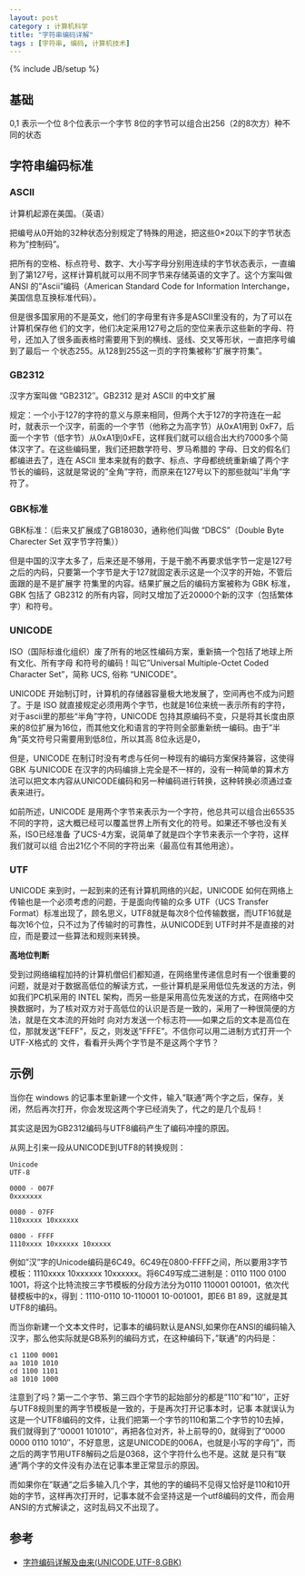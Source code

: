 ```yaml
---
layout: post
category : 计算机科学
title: "字符串编码详解"
tags : [字符串, 编码, 计算机技术]
---
```

{% include JB/setup %}

## 基础

0,1 表示一个位
8个位表示一个字节
8位的字节可以组合出256（2的8次方）种不同的状态

## 字符串编码标准

### ASCII

计算机起源在美国。（英语）

把编号从0开始的32种状态分别规定了特殊的用途，把这些0×20以下的字节状态称为”控制码”。

把所有的空格、标点符号、数字、大小写字母分别用连续的字节状态表示，一直编到了第127号，这样计算机就可以用不同字节来存储英语的文字了。这个方案叫做 ANSI 的”Ascii”编码（American Standard Code for Information Interchange，美国信息互换标准代码）。

但是很多国家用的不是英文，他们的字母里有许多是ASCII里没有的，为了可以在计算机保存他 们的文字，他们决定采用127号之后的空位来表示这些新的字母、符号，还加入了很多画表格时需要用下到的横线、竖线、交叉等形状，一直把序号编到了最后一 个状态255。从128到255这一页的字符集被称”扩展字符集”。

### GB2312

汉字方案叫做 “GB2312″。GB2312 是对 ASCII 的中文扩展

规定：一个小于127的字符的意义与原来相同，但两个大于127的字符连在一起时，就表示一个汉字，前面的一个字节（他称之为高字节）从0xA1用到 0xF7，后面一个字节（低字节）从0xA1到0xFE，这样我们就可以组合出大约7000多个简体汉字了。在这些编码里，我们还把数学符号、罗马希腊的 字母、日文的假名们都编进去了，连在 ASCII 里本来就有的数字、标点、字母都统统重新编了两个字节长的编码，这就是常说的”全角”字符，而原来在127号以下的那些就叫”半角”字符了。

### GBK标准

GBK标准：（后来又扩展成了GB18030，通称他们叫做 “DBCS”（Double Byte Charecter Set 双字节字符集））

但是中国的汉字太多了，后来还是不够用，于是干脆不再要求低字节一定是127号之后的内码，只要第一个字节是大于127就固定表示这是一个汉字的开始，不管后面跟的是不是扩展字 符集里的内容。结果扩展之后的编码方案被称为 GBK 标准，GBK 包括了 GB2312 的所有内容，同时又增加了近20000个新的汉字（包括繁体字）和符号。

### UNICODE

 ISO（国际标谁化组织）废了所有的地区性编码方案，重新搞一个包括了地球上所有文化、所有字母 和符号的编码！叫它”Universal Multiple-Octet Coded Character Set”，简称 UCS, 俗称 “UNICODE”。

UNICODE 开始制订时，计算机的存储器容量极大地发展了，空间再也不成为问题了。于是 ISO 就直接规定必须用两个字节，也就是16位来统一表示所有的字符，对于ascii里的那些“半角”字符，UNICODE 包持其原编码不变，只是将其长度由原来的8位扩展为16位，而其他文化和语言的字符则全部重新统一编码。由于”半角”英文符号只需要用到低8位，所以其高 8位永远是0，

但是，UNICODE 在制订时没有考虑与任何一种现有的编码方案保持兼容，这使得 GBK 与UNICODE 在汉字的内码编排上完全是不一样的，没有一种简单的算术方法可以把文本内容从UNICODE编码和另一种编码进行转换，这种转换必须通过查表来进行。

如前所述，UNICODE 是用两个字节来表示为一个字符，他总共可以组合出65535不同的字符，这大概已经可以覆盖世界上所有文化的符号。如果还不够也没有关系，ISO已经准备 了UCS-4方案，说简单了就是四个字节来表示一个字符，这样我们就可以组
合出21亿个不同的字符出来（最高位有其他用途）。

### UTF

UNICODE 来到时，一起到来的还有计算机网络的兴起，UNICODE 如何在网络上传输也是一个必须考虑的问题，于是面向传输的众多 UTF（UCS Transfer Format）标准出现了，顾名思义，UTF8就是每次8个位传输数据，而UTF16就是每次16个位，只不过为了传输时的可靠性，从UNICODE到 UTF时并不是直接的对应，而是要过一些算法和规则来转换。

__高地位判断__

受到过网络编程加持的计算机僧侣们都知道，在网络里传递信息时有一个很重要的问题，就是对于数据高低位的解读方式，一些计算机是采用低位先发送的方法，例 如我们PC机采用的 INTEL 架构，而另一些是采用高位先发送的方式，在网络中交换数据时，为了核对双方对于高低位的认识是否是一致的，采用了一种很简便的方法，就是在文本流的开始时 向对方发送一个标志符——如果之后的文本是高位在位，那就发送”FEFF”，反之，则发送”FFFE”。不信你可以用二进制方式打开一个UTF-X格式的 文件，看看开头两个字节是不是这两个字节？

## 示例

当你在 windows 的记事本里新建一个文件，输入”联通”两个字之后，保存，关闭，然后再次打开，你会发现这两个字已经消失了，代之的是几个乱码！

其实这是因为GB2312编码与UTF8编码产生了编码冲撞的原因。

从网上引来一段从UNICODE到UTF8的转换规则：

```
Unicode
UTF-8

0000 - 007F
0xxxxxxx

0080 - 07FF
110xxxxx 10xxxxxx

0800 - FFFF
1110xxxx 10xxxxxx 10xxxxx
```

例如”汉”字的Unicode编码是6C49。6C49在0800-FFFF之间，所以要用3字节模板：1110xxxx 10xxxxxx 10xxxxxx。将6C49写成二进制是：0110 1100 0100 1001，将这个比特流按三字节模板的分段方法分为0110 110001 001001，依次代替模板中的x，得到：1110-0110 10-110001 10-001001，即E6 B1 89，这就是其UTF8的编码。

而当你新建一个文本文件时，记事本的编码默认是ANSI,如果你在ANSI的编码输入汉字，那么他实际就是GB系列的编码方式，在这种编码下，”联通”的内码是：

```
c1 1100 0001
aa 1010 1010
cd 1100 1101
a8 1010 1000
```

注意到了吗？第一二个字节、第三四个字节的起始部分的都是”110″和”10″，正好与UTF8规则里的两字节模板是一致的，于是再次打开记事本时，记事 本就误认为这是一个UTF8编码的文件，让我们把第一个字节的110和第二个字节的10去掉，我们就得到了”00001 101010″，再把各位对齐，补上前导的0，就得到了”0000 0000 0110 1010″，不好意思，这是UNICODE的006A，也就是小写的字母”j”，而之后的两字节用UTF8解码之后是0368，这个字符什么也不是。这就 是只有”联通”两个字的文件没有办法在记事本里正常显示的原因。

而如果你在”联通”之后多输入几个字，其他的字的编码不见得又恰好是110和10开始的字节，这样再次打开时，记事本就不会坚持这是一个utf8编码的文件，而会用ANSI的方式解读之，这时乱码又不出现了。

## 参考

* [字符编码详解及由来(UNICODE,UTF-8,GBK)](http://blog.csdn.net/stilling2006/article/details/4129700)